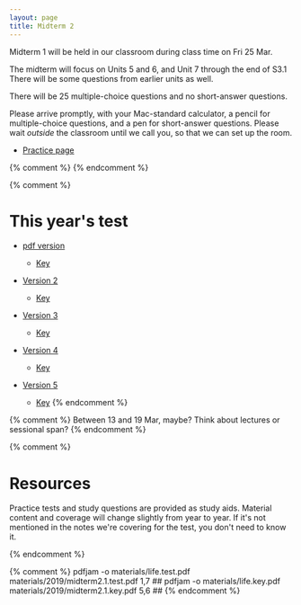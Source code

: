 ```yaml
---
layout: page
title: Midterm 2
---
```


Midterm 1 will be held in our classroom during class time on Fri 25 Mar. 

The midterm will focus on Units 5 and 6, and Unit 7 through the end of S3.1
There will be some questions from earlier units as well. 

There will be 25 multiple-choice questions and no short-answer questions.

Please arrive promptly, with your Mac-standard calculator, a pencil for multiple-choice questions, and a pen for short-answer questions. Please wait _outside_ the classroom until we call you, so that we can set up the room.

* [Practice page](practice)

{% comment %} 
{% endcomment %} 

{% comment %} 

# This year's test

* [pdf version](materials/midterm2.test.pdf)
    * [Key](materials/midterm2.key.pdf)

* [Version 2](materials/midterm2.2.test.pdf)
    * [Key](materials/midterm2.2.key.pdf)

* [Version 3](materials/midterm2.3.test.pdf)
    * [Key](materials/midterm2.3.key.pdf)

* [Version 4](materials/midterm2.4.test.pdf)
    * [Key](materials/midterm2.4.key.pdf)

* [Version 5](materials/midterm2.5.test.pdf)
    * [Key](materials/midterm2.5.key.pdf)
{% endcomment %} 

{% comment %} 
Between 13 and 19 Mar, maybe? Think about lectures or sessional span?
{% endcomment %} 

{% comment %} 

# Resources

Practice tests and study questions are provided as study aids. Material content and coverage will change slightly from year to year. If it's not mentioned in the notes we're covering for the test, you don't need to know it. 

{% endcomment %} 

{% comment %} 
pdfjam -o materials/life.test.pdf materials/2019/midterm2.1.test.pdf 1,7 ##
pdfjam -o materials/life.key.pdf materials/2019/midterm2.1.key.pdf 5,6 ##
{% endcomment %} 


